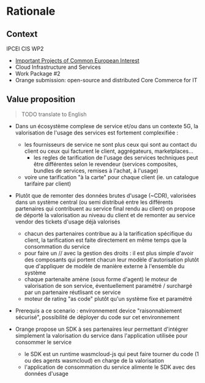 # Rationale

## Context

IPCEI CIS WP2
- [Important Projects of Common European Interest](https://competition-policy.ec.europa.eu/state-aid/legislation/modernisation/ipcei_en)
- Cloud Infrastructure and Services
- Work Package #2
- Orange submission: open-source and distributed Core Commerce for IT

## Value proposition

> TODO translate to English

- Dans un écosystème complexe de service et/ou dans un contexte 5G, la valorisation de l'usage des services est fortement complexifiée :
    - les fournisseurs de service ne sont plus ceux qui sont au contact du client ou ceux qui facturent le client, aggrégateurs, marketplaces...
        - les regles de tarification de l'usage des services techniques peut être différentes selon le revendeur (services composites, bundles de services, remises à l'achat, à l'usage)
    - voire une tarification "à la carte" pour chaque client (ie. un catalogue tarifaire par client)

- Plutôt que de remonter des données brutes d'usage (~CDR), valorisées dans un système central (ou semi distribué entre les différents partenaires qui contribuent au service final rendu au client) on propose de déporté la valorisation au niveau du client et de remonter au service vendor des tickets d'usage déjà valorisés
    - chacun des partenaires contribue au à la tarification spécifique du client, la tarification est faite directement en même temps que la consommation du service
    - pour faire un // avec la gestion des droits : il est plus simple d'avoir des composants qui portent chacun leur modèle d'autorisation plutôt que d'appliquer de modèle de manière externe à l'ensemble du système
    - chaque partenaite amène (sous forme d'agent) le moteur de valorisation de son service, éventuellement paramétré / surchargé par un partenaire réutlisant ce service
    - moteur de rating "as code" plutôt qu'un système fixe et paramétré

- Prerequis a ce scenario : environnement device "raisonnabiement sécurisé", possibilité de déployer du code sur cet environnement

- Orange propose un SDK à ses partenaires leur permettant d'intégrer simplement la valorisation du service dans l'application utilisée pour consommer le service
    - le SDK est un runtime wasmcloud-js qui peut faire tourner du code (1 ou des agents wasmcloud) en charge de la valorisation
    - l'application de consommation du service alimente le SDK avec des données d'usage
